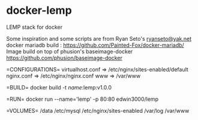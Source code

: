 docker-lemp
===========

LEMP stack for docker

Some inspiration and some scripts are from Ryan Seto's <ryanseto@yak.net> docker mariadb build : https://github.com/Painted-Fox/docker-mariadb/
Image build on top of phusion's baseimage-docker https://github.com/phusion/baseimage-docker 

=CONFIGURATIONS=
virtualhost.conf => /etc/nginx/sites-enabled/default
nginx.conf => /etc/nginx/nginx.conf
www => /var/www

=BUILD=
docker build -t *name*:lemp:v1.0.0

=RUN=
docker run --name='lemp' -p 80:80 edwin3000/lemp

=VOLUMES=
/data
/etc/mysql
/etc/nginx/sites-enabled
/var/log
/var/www
